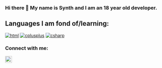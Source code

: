 ### Hi there 👋 My name is Synth and I am an 18 year old developer.

## Languages I am fond of/learning:

<a href="https://github.com/synthofficial/html"><img src="https://img.shields.io/badge/html-0768A8.svg?style=for-the-badge&logo=html5&logoColor=0768a8&labelColor=ffffff" alt="html"></a>
<a href="https://github.com/synthofficial/cpp"><img src="https://img.shields.io/badge/C++-4B0082.svg?style=for-the-badge&logo=c%2B%2B&logoColor=4B0082&labelColor=ffffff" alt="cplusplus"></a>
<a href="https://github.com/synthofficial/csharp"><img src="https://img.shields.io/badge/CSharp-4B0082.svg?style=for-the-badge&logo=c%2B%2B&logoColor=4B0082&labelColor=ffffff" alt="csharp"></a>

### Connect with me:
[<img align="left" alt="discord-server" width="22px" src="https://cdn.jsdelivr.net/npm/simple-icons@v3/icons/discord.svg" />][discord]

[discord]: https://discord.gg/KPgA4p